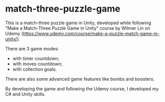 # match-three-puzzle-game
This is a match-three puzzle game in Unity, developed while following "Make a Match-Three Puzzle Game in Unity" course by Wilmer Lin on Udemy (https://www.udemy.com/course/make-a-puzzle-match-game-in-unity/). 

There are 3 game modes: 

- with timer countdown;
- with moves countdown;
- with collection goals.

There are also some advanced game features like bombs and boosters. 

By developing the game and following the Udemy course, I developed my C# and Unity skills. 
